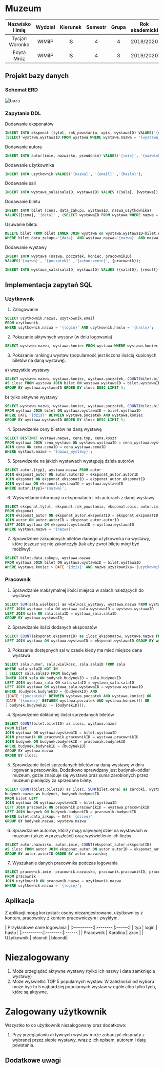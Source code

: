 ﻿# Muzeum 

| Nazwisko i imię | Wydział | Kierunek | Semestr | Grupa | Rok akademicki |
|:---------------:|:-------:|:--------:|:-------:|:-----:|:--------------:|
| Tycjan Woronko  |  WIMiIP |    IS    |    4    |   4   |    2019/2020   |
|  Edyta Mróz     |  WIMiIP |    IS    |    4    |   3   |    2019/2020   |

## Projekt bazy danych

### Schemat ERD

![baza](https://github.com/phajder-databases/db2020-project-muzeum/blob/readme/resources/muzeum_schemat_projektu.svg)

### Zapytania DDL

Dodawanie eksponatów
```sql
INSERT INTO eksponat (tytul, rok_powstania, opis, wystawaID) VALUES('{nazwa}', '{poczatek}', '{opis}',
(SELECT wystawa.wystawaID FROM wystawa WHERE wystawa.nazwa = '{wystawa_nazwa}'));
```

Dodawanie autora
```sql
INSERT INTO autor(imie, nazwisko, pseudonim) VALUES('{imie}', '{nazwisko}', '{pseudonim}');
```

Dodawanie użytkownika
```sql
INSERT INTO uzytkownik VALUES('{nazwa}', '{email}' ,'{haslo}');
```

Dodawanie sali
```sql
INSERT INTO wystawa_sala(salaID, wystawaID) VALUES ({sala}, {wystawa});
```

Dodawanie biletu 
```sql
INSERT INTO bilet (cena, data_zakupu, wystawaID, nazwa_uzytkownika) 
VALUES({cena}, '{data}' , (SELECT wystawaID FROM wystawa WHERE nazwa = '{wystawa}') , '{nazwa}' );
```

Usuwanie biletu 
```sql
DELETE bilet FROM bilet INNER JOIN wystawa on wystawa.wystawaID=bilet.wystawaID
WHERE bilet.data_zakupu='{data}' AND wystawa.nazwa='{nazwa}' AND nazwa_uzytkownika='{uzytkownik}';
```

Dodawanie wystawy
```sql
INSERT INTO wystawa (nazwa, poczatek, koniec, pracownikID) 
VALUES('{nazwa}', '{poczatek}' ,'{zakonczenie}', {pracownik});
```
```sql
INSERT INTO wystawa_sala(salaID, wystawaID) VALUES ({salaID}, {result});
```


## Implementacja zapytań SQL

### Użytkownik
1. Zalogowanie
```sql
SELECT uzytkownik.nazwa, uzytkownik.email 
FROM uzytkownik 
WHERE uzytkownik.nazwa = '{login}' AND uzytkownik.haslo = '{haslo}';
```

2. Pokazanie aktywnych wystaw (w dniu logowania)
```sql
SELECT wystawa.nazwa, wystawa.koniec FROM wystawa WHERE wystawa.koniec > DATE '{dzis}' AND wystawa.poczatek < DATE '{dzis}';
```

3. Pokazanie rankingu wystaw (popularność jest liczona ilością kupionych biletów na daną wystawę).

a) wszystkie wystawy
```sql
SELECT wystawa.nazwa, wystawa.koniec, wystawa.poczatek, COUNT(bilet.biletID) 
AS ilosc FROM wystawa JOIN bilet ON wystawa.wystawaID = bilet.wystawaID 
GROUP BY wystawa.wystawaID ORDER BY ilosc DESC LIMIT 5;
```
b) tylko aktywne wystawy
```sql
SELECT wystawa.nazwa, wystawa.koniec, wystawa.poczatek, COUNT(bilet.biletID) AS ilosc 
FROM wystawa JOIN bilet ON wystawa.wystawaID = bilet.wystawaID
WHERE DATE '{dzis}' BETWEEN wystawa.poczatek AND wystawa.koniec 
GROUP BY wystawa.wystawaID ORDER BY ilosc DESC LIMIT 5;
```

4. Sprawdzenie ceny biletów na daną wystawę
```sql
SELECT DISTINCT wystawa.nazwa, cena.typ, cena.koszt 
FROM wystawa JOIN cena_wystawa ON wystawa.wystawaID = cena_wystawa.wystawaID 
JOIN cena ON cena.cenaID = cena_wystawa.cenaID 
WHERE wystawa.nazwa = '{nazwa_wystawy}';
```

5. Sprawdzenie na jakich wystawach występują dzieła autorów
```sql
SELECT autor.{typ}, wystawa.nazwa FROM autor 
JOIN eksponat_autor ON autor.autorID = eksponat_autor.autorID 
JOIN eksponat ON eksponat.eksponatID = eksponat_autor.eksponatID               
JOIN wystawa ON eksponat.wystawaID = wystawa.wystawaID 
WHERE autor.{typ}='{nazwa}';
```

6. Wyświetlanie informacji o eksponatach i ich autorach z danej wystawy
```sql
SELECT eksponat.tytul, eksponat.rok_powstania, eksponat.opis, autor.imie, autor.nazwisko, autor.pseudonim
FROM eksponat 
JOIN eksponat_autor ON eksponat_autor.eksponatID = eksponat.eksponatID 
JOIN autor ON autor.autorID = eksponat_autor.autorID 
LEFT JOIN wystawa ON eksponat.wystawaID = wystawa.wystawaID 
WHERE wystawa.nazwa = '{nazwa}';
```

7. Sprawdzenie zakupionych biletów danego użytkownika na wystawy, które jeszcze się nie zakończyły (tak aby zwrot biletu mógł być możliwy).
```sql
SELECT bilet.data_zakupu, wystawa.nazwa 
FROM wystawa JOIN bilet ON wystawa.wystawaID = bilet.wystawaID 
WHERE wystawa.koniec > DATE '{dzis}' AND nazwa_uzytkownika='{uzytkownik}';
```

### Pracownik

1. Sprawdzanie maksymalnej ilości miejsca w salach należących do wystawy
```sql
SELECT SUM(sala.wielkosc) as wielkosc_wystawy, wystawa.nazwa FROM wystawa 
LEFT JOIN wystawa_sala ON wystawa_sala.wystawaID = wystawa.wystawaID 
LEFT JOIN sala ON sala.salaID = wystawa_sala.salaID 
GROUP BY wystawa.wystawaID;
```

2. Sprawdzanie ilości dodanych eksponatów
```sql
SELECT COUNT(eksponat.eksponatID) as ilosc_eksponatow, wystawa.nazwa FROM eksponat 
LEFT JOIN wystawa ON wystawa.wystawaID = eksponat.wystawaID GROUP BY wystawa.wystawaID;
```

3. Pokazanie dostępnych sal w czasie kiedy ma mieć miejsce dana wystawa
```sql
SELECT sala.numer, sala.wielkosc, sala.salaID FROM sala 
WHERE sala.salaID NOT IN 
( SELECT sala.salaID FROM budynek 
INNER JOIN sala ON budynek.budynekID = sala.budynekID 
LEFT JOIN wystawa_sala ON sala.salaID = wystawa_sala.salaID
LEFT JOIN wystawa ON wystawa_sala.wystawaID = wystawa.wystawaID 
WHERE (budynek.budynekID = {budynekID} AND 
((DATE '{poczatek}' BETWEEN wystawa.poczatek AND wystawa.koniec) OR 
(DATE '{koniec}' BETWEEN wystawa.poczatek AND wystawa.koniec))) OR 
( budynek.budynekID != {budynekID}));
```

4. Sprawdzenie dokładnej ilości sprzedanych biletów
```sql
SELECT COUNT(bilet.biletID) as ilosc, wystawa.nazwa 
FROM bilet 
JOIN wystawa ON wystawa.wystawaID = bilet.wystawaID 
JOIN pracownik ON pracownik.pracownikID = wystawa.pracownikID 
JOIN budynek ON budynek.budynekID = pracownik.budynekID 
WHERE budynek.budynekID = {budynekID} 
GROUP BY wystawa.nazwa 
ORDER BY ilosc;
```

5. Sprawdzanie ilości sprzedanych biletów na daną wystawę w dniu logowania pracownika. 
Dodatkowo sprawdzany jest budynek-oddiał muzeum, gdzie znajduje się wystawa oraz suma zarobionych przez muzeum pieniędzy za sprzedane bilety.
```sql
SELECT COUNT(bilet.biletID) as ilosc, SUM(bilet.cena) as zarobki, wystawa.nazwa, 
budynek.nazwa as budynek, budynek.budynekID 
FROM bilet LEFT 
JOIN wystawa ON wystawa.wystawaID = bilet.wystawaID 
LEFT JOIN pracownik ON pracownik.pracownikID = wystawa.pracownikID 
LEFT JOIN budynek ON budynek.budynekID = pracownik.budynekID 
WHERE bilet.data_zakupu = DATE '{dzien}' 
GROUP BY budynek.nazwa, wystawa.nazwa
```

6. Sprawdzanie autorów, którzy mają najwięcej dzieł na wystawach w muzeum (także w przeszłości) oraz wyświetlenie ich liczby.
```sql
SELECT autor.nazwisko, autor.imie, COUNT(eksponat_autor.eksponatID) 
AS ilosc FROM autor JOIN eksponat_autor ON autor.autorID = eksponat_autor.autorID 
GROUP BY autor.autorID ORDER BY autor.nazwisko;
```
7. Wyszukanie danych pracownika podczas logowania
```sql
SELECT pracownik.imie, pracownik.nazwisko, pracownik.pracownikID, pracownik.budynekID 
FROM pracownik 
JOIN uzytkownik ON pracownik.nazwa = uzytkownik.nazwa 
WHERE uzytkownik.nazwa = '{login}';
```

## Aplikacja

Z aplikacji mogą korzystać: osoby niezarejestrowane, użytkownicy z kontem, pracownicy z kontem pracowniczym i zwykłym.

| Przykładowe dane logowania     |
|:----------:|:--------:|:------:|
| typ        | login    | hasło  |
|:----------:|:--------:|:------:|
| Pracownik  | Karolina | zxcv   |
| Użytkownik | bloondi  | bloondi|

# Niezalogowany

1. Może przeglądać aktywne wystawy (tylko ich nazwy i data zamknięcia wystawy)
2. Może wyświetlić TOP 5 popularnych wystaw. W zależności od wyboru może być to 5 najbardziej popularnych wystaw w ogóle albo tylko tych, które są aktywne.

# Zalogowany użytkownik

Wszystko to co użytkownik niezalogowany oraz dodatkowo:

1. Przy przeglądaniu aktywnych wystaw może zobaczyć ekspnaty z wybranej przez siebie wystawy, wraz z ich opisem, autorem i datą powstania.

## Dodatkowe uwagi